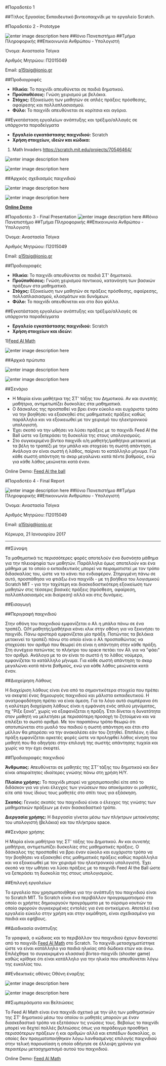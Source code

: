 #Παραδοτέο 1

##Τίτλος Εργασίας
Εκπαιδευτικό βιντεοπαιχνίδι με το εργαλείο Scratch.


#Παραδοτέο 2 - Prototype

![enter image description here](https://lh3.googleusercontent.com/-YK21RMt2K1Y/WIPPubFgauI/AAAAAAAACOw/PoUywVWN8DgN46wZ4jYk_5nVRSzNPUlBACLcB/s0/logo.jpg "logo.jpg")
##Ιόνιο Πανεπιστήμιο 
##Τμήμα Πληροφορικής
##Επικοινωνία Ανθρώπου - Υπολογιστή

Όνομα: Αναστασία Τσίγκα 

Αριθμός Μητρώου: Π2015049 

Email: p15tsig@ionio.gr

##Προδιαγραφές

 - **Ηλικία:** Το παιχνίδι απευθύνεται σε παιδιά δημοτικού.
 - **Προϋποθέσεις:** Γνώση χειρισμού με βελάκια.
 - **Στόχος:** Εξοικείωση των μαθητών σε απλές πράξεις πρόσθεσης, αφαίρεσης και πολλαπλασιασμού.
 - **Φύλο:** Το παιχνίδι απευθύνεται σε κορίτσια και αγόρια.

##Εγκατάσταση εργαλείων ανάπτυξης και τρέξιμο/αλλαγές σε υπάρχοντα παραδείγματα

 - **Εργαλείο εγκατάστασης παιχνιδιού:** Scratch
 - **Χρήση στοιχείων, ιδεών και κώδικα:**

1) Math Invaders 
   https://scratch.mit.edu/projects/70546464/

![enter image description here](https://lh3.googleusercontent.com/-h8r6aoU7VcU/WBubQRYU9UI/AAAAAAAAAyY/E5uccLCW9E0k8_GJOlnmRumiV3aAo7RfgCLcB/s0/Capture.JPG "Math Invaders")
 
![enter image description here](https://lh3.googleusercontent.com/-qUwuAXd2c5Q/WBubsinXPcI/AAAAAAAAAyg/PYJCqp4Pk-gsXc0vlJ4MqCGgktfwunIagCLcB/s0/Capture2.PNG "Math Invaders")

##Αρχικός σχεδιασμός παιχνιδιού

![enter image description here](https://lh3.googleusercontent.com/-lAJ0h5k8D4c/WBuw82X1r8I/AAAAAAAAAzA/XDcvOvAWQgAO_4dzv-feDkVUcg7d6DuKwCLcB/s0/Capture.PNG "Capture.PNG")

![enter image description here](https://lh3.googleusercontent.com/-vKN9xTLgh4w/WBuxGjqTSyI/AAAAAAAAAzI/G-tESuti0TwNYswlaksUnW2WG7XWvgxIwCLcB/s0/Capture2.PNG "Capture2.PNG")

**[Online Demo](https://scratch.mit.edu/projects/128995502/)**


#Παραδοτέο 3 - Final Presentation
![enter image description here](https://lh3.googleusercontent.com/-YK21RMt2K1Y/WIPPubFgauI/AAAAAAAACOw/PoUywVWN8DgN46wZ4jYk_5nVRSzNPUlBACLcB/s0/logo.jpg "logo.jpg")
##Ιόνιο Πανεπιστήμιο 
##Τμήμα Πληροφορικής
##Επικοινωνία Ανθρώπου - Υπολογιστή 

Όνομα: Αναστασία Τσίγκα 

Αριθμός Μητρώου: Π2015049 

Email: p15tsig@ionio.gr

##Προδιαγραφές

 - **Ηλικία:** Το παιχνίδι απευθύνεται σε παιδιά ΣΤ' δημοτικού.
 - **Προϋποθέσεις:** Γνώση χειρισμού ποντικιού, κατανόηση των βασικών πράξεων στα μαθηματικά.
 - **Στόχος:** Εξοικείωση των μαθητών σε πράξεις πρόσθεσης, αφαίρεσης, πολλαπλασιασμού, κλασμάτων και δυνάμεων.
 - **Φύλο:** Το παιχνίδι απευθύνεται και στα δύο φύλλα.
 
 ##Εγκατάσταση εργαλείων ανάπτυξης και τρέξιμο/αλλαγές σε υπάρχοντα παραδείγματα
 - **Εργαλείο εγκατάστασης παιχνιδιού:** Scratch
 - **Χρήση στοιχείων και ιδεών:**
 
 1)[Feed Al Math](https://scratch.mit.edu/projects/70716394/)

![enter image description here](https://lh3.googleusercontent.com/-zdLayv0QfXM/WH-wnrZCjWI/AAAAAAAAB5Q/d0BnOCFCUBYGmfkmcy5CsIQ_QZzaBxgtwCLcB/s0/S2.PNG "S2.PNG")

##Αρχικά πρώτυπα

![enter image description here](https://lh3.googleusercontent.com/-cWofpkoleVk/WH-xcRe8onI/AAAAAAAAB5c/JoE8Q5sdwyQMDLfZvaceabd3PU5qkVDGQCLcB/s0/S2.PNG "S2.PNG")

![enter image description here](https://lh3.googleusercontent.com/-3wwjsYSEAUo/WH-xhs9NG9I/AAAAAAAAB5k/cfa6ZI23q7Q4xUfhfmHoHKwUoeCWl1XrgCLcB/s0/S1.PNG "S1.PNG")

##Σενάριο

 - Η Μαρία είναι μαθήτρια της ΣΤ' τάξης του Δημοτικού. Αν και συνεπής μαθήτρια, αντιμετωπίζει δυσκολίες στα μαθηματικά.
 - Ο δάσκαλος της προσπαθεί να βρει έναν εύκολο και ευχάριστο τρόπο να την βοηθήσει να εξασκηθεί στις μαθηματικές πράξεις καθώς παράλληλα και να εξοικειωθεί με τον χειρισμό του ηλεκτρονικού υπολογιστή.
 - Έχει σκοπό να την ωθήσει να λύσει πράξεις με το παιχνίδι Feed Al the Ball ώστε να ξεπεράσει τη δυσκολία της στους υπολογισμούς.
 - Στο συγκεκριμένο βίντεο παιχνίδι ο/η μαθητής/μαθήτρια μετακινεί με τα βέλη το τραπέζι με την μπάλα και στοχεύει τη σωστή απάντηση. Ανάλογα αν είναι σωστή ή λάθος, παίρνει το κατάλληλο μήνυμα. Για κάθε σωστή απάντηση το σκορ μεγαλώνει κατά πέντε βαθμούς, ενώ για κάθε λάθος μειώνεται κατά έναν.
 

Online Demo: [Feed Al the ball](https://scratch.mit.edu/projects/141198231/)


#Παραδοτέο 4 - Final Report

![enter image description here](https://lh3.googleusercontent.com/-YK21RMt2K1Y/WIPPubFgauI/AAAAAAAACOw/PoUywVWN8DgN46wZ4jYk_5nVRSzNPUlBACLcB/s0/logo.jpg "logo.jpg")
##Ιόνιο Πανεπιστήμιο
##Τμήμα Πληροφορικής 
##Επικοινωνία Ανθρώπου - Υπολογιστή 

Όνομα: Αναστασία Τσίγκα 

Αριθμός Μητρώου: Π2015049 

Email: p15tsig@ionio.gr

Κέρκυρα, 21 Ιανουαρίου 2017


----------
##Σύνοψη

Τα μαθηματικά τις περισσότερες φορές αποτελούν ένα δυσνόητο μάθημα για την πλειοψηφία των μαθητών. Παράλληλα όμως αποτελούν και ένα μάθημα με το οποίο ο εκπαιδευτικός μπορεί να πειραματιστεί με τον τρόπο διδασκαλίας του, ώστε να το κάνει πιο ενδιαφέρον. Στηριγμένη πάνω σε αυτό, προσπάθησα να φτιάξω ένα παιχνίδι - με τη βοήθεια του λογισμικού Scratch MIT - για την ταχύτερη και διασκεδαστικότερη εξοικείωση των μαθητών στις τέσσερις βασικές πράξεις (πρόσθεση, αφαίρεση, πολλαπλασιασμός και διαίρεση) αλλά και στις δυνάμεις.

##Εισαγωγή

##Περιγραφή παιχνιδιού

Στην οθόνη του παιχνιδιού εμφανίζεται ο Αλ η μπάλα πάνω σε ένα τραπέζι. Ο/Η μαθητής/μαθήτρια κάνει κλικ στην οθόνη για να ξεκινήσει το παιχνίδι. Πάνω αριστερά εμφανίζεται μία πράξη. Πατώντας τα βελάκια μετακινεί το τραπέζι πάνω στο οποίο είναι ο Αλ προσπαθώντας να στοχεύσει τον αριθμό που θεωρεί ότι είναι η απάντηση στην κάθε πράξη. Στη συνέχεια πατώντας το πλήκτρο του space πετάει τον Αλ για να "φάει" τον αριθμό. Ανάλογα με το αν είναι το σωστό ή το λάθος νούμερο, εμφανίζεται το κατάλληλο μήνυμα. Για κάθε σωστή απάντηση το σκορ μεγαλώνει κατά πέντε βαθμούς, ενώ για κάθε λάθος μειώνεται κατά έναν. 

##Διαχείρηση Λάθους

Η διαχείριση λάθους είναι ένα από τα σημαντικότερα στοιχεία που πρέπει να σκεφτεί ένας δημιουργός παιχνιδιού και μάλιστα εκπαιδευτικού. Η ανατροφοδότηση πρέπει να είναι άμεση. Για το λόγο αυτό συμπέρανα ότι η καλύτερη διαχείριση λάθους είναι η εμφάνιση ενός απλού μηνύματος, πχ "Ρίξε ξανά", χωρίς να εξαφανίζεται η πράξη. Έτσι δίνεται η δυνατότητα στον μαθητή να μελετήσει με περισσότερη προσοχή το ζητούμενο και να επιλέξει το σωστό αριθμό. Με τον παραπάνω τρόπο θεωρώ ότι αποτυπώνεται στο μυαλό του παιδιού η σωστή απάντηση και έτσι στο μέλλον θα μπορέσει να την ανακαλέσει εάν του ζητηθεί. Επιπλέον, η ίδια πράξη εμφανίζεται αρκετές φορές ώστε να προληφθεί λάθος κίνηση του μαθητή που θα οδηγήσει στην επιλογή της σωστής απάντησης τυχαία και χωρίς να την έχει σκεφτεί.

##Προδιαγραφές παιχνιδιού

**Άνθρωπος:** Απευθύνεται σε μαθητές της ΣΤ'΄τάξης του δημοτικού και δεν είναι απαραίτητες ιδιαίτερες γνώσης πάνω στη χρήση Η/Υ.

**Πλαίσιο χρήσης:** Το παιχνίδι μπορεί να χρησιμοποιηθεί είτε από το διδάσκον για να γίνει έλεγχος των γνώσεων που αποκόμισαν οι μαθητές, είτε από τους ίδιους τους μαθητές στο σπίτι τους για εξάσκηση.

**Σκοπός:** Γενικός σκοπός του παιχνιδιού είναι ο έλεγχος της γνώσης των μαθηματικών πράξεων με έναν διασκεδαστικό τρόπο.

**Διεργασία χρήσης:** Η διεργασία γίνεται μέσω των πλήκτρων μετακίνησης του υπολογιστή (βελάκια) και του πλήκτρου space.

##Σενάριο χρήσης

Η Μαρία είναι μαθήτρια της ΣΤ' τάξης του Δημοτικού. Αν και συνεπής μαθήτρια, αντιμετωπίζει δυσκολίες στις μαθηματικές πράξεις. Ο δάσκαλος της προσπαθεί να βρει έναν εύκολο και ευχάριστο τρόπο να την βοηθήσει να εξασκηθεί στις μαθηματικές πράξεις καθώς παράλληλα και να εξοικειωθεί με τον χειρισμό του ηλεκτρονικού υπολογιστή. Έχει σκοπό να την ωθήσει να λύσει πράξεις με το παιχνίδι Feed Al the Ball ώστε να ξεπεράσει τη δυσκολία της στους υπολογισμούς. 

##Επιλογή εργαλείων

Το εργαλείο που χρησιμοποιήθηκε για την ανάπτυξη του παιχνιδιού είναι το Scratch MIT. Το Scratch είναι ένα περιβάλλον προγραμματισμού στο οποίο οι χρήστες δημιουργούν προγράμματα με το σύρσιμο κουτιών τα οποία αφορούν συγκεκριμένες εντολές για ένα αντικείμενο. Αποτελεί ένα εργαλείο εύκολο στην χρήση και στην εκμάθηση, είναι σχεδιασμένο για παιδιά και εφήβους.

##Διαδικασία ανάπτυξης

Τα γραφικά, ο κώδικας και το περιβάλλον του παιχνιδιού έχουν δανειστεί από το παιχνίδι [Feed Al Math](https://scratch.mit.edu/projects/70716394/) στο Scratch. Το παιχνίδι μετασχηματίστηκε ώστε να είναι κατάλληλο για παιδιά ηλικίας από δώδεκα ετών και άνω. Επιλέχθηκε το συγκεκριμένο κλασσικό βίντεο-παιχνίδι (shooter game) καθώς κρίθηκε ότι είναι κατάλληλο για την ηλικία που απευθύνεται λόγω της ευκολίας του. 

##Ενδεικτικές οθόνες
Οθόνη έναρξης

![enter image description here](https://lh3.googleusercontent.com/-tU0kqsSGdAI/WIPNHjuNmwI/AAAAAAAACOM/tpAWdspiBcETjv38ZwzNu8kEjIZLFC-MgCLcB/s0/Capture.PNG "Capture.PNG")

![enter image description here](https://lh3.googleusercontent.com/-KEXxj97YF9U/WIPNMYPZwYI/AAAAAAAACOU/hzKPd7p-JPs1jBJYdlgEp6VFpZEvgdY5gCLcB/s0/ht.PNG "ht.PNG")

##Συμπεράσματα και Βελτιώσεις

Το Feed Al Math είναι ένα παιχνίδι σχετικό με την ύλη των μαθηματικών της ΣΤ' δημοτικού μέσω του οποίου οι μαθητές μπορούν με έναν διασκεδαστικό τρόπο να εξετάσουν τις γνώσεις τους. Βεβαίως το παιχνίδι μπορεί να δεχτεί πολλές βελτιώσεις όπως για παράδειγμα προσθήκη περισσότερων πράξεων ή και αριθμών αλλά και επιπέδων δυσκολίας, οι οποίες δεν πραγματοποιήθηκαν λόγω λανθασμένης επιλογής παιχνιδιού στην τελική παρουσίαση η οποία οδήγησε σε έλλειψη χρόνου για περαιτέρω μετασχηματισμό αυτού του παιχνιδιού.

Online Demo: [Feed Al Math](https://scratch.mit.edu/projects/141198231/)

